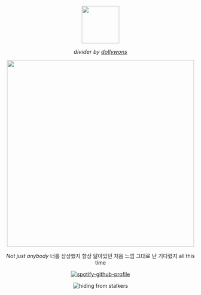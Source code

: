 <p align="center">   <img width="100x240" height=100" src=https://github.com/fallenbutterfly/lyrxqss-2/blob/9b0c9fa99ca48aa59991183b73227e1f1f4c48e9/tumblr_f988f6c4ad86c54c9207caf882a90834_6353daf4_540.gif>
</p> </p><p align="center"> 

<p align="center">
𝘥𝘪𝘷𝘪𝘥𝘦𝘳 𝘣𝘺  <a href="https://www.tumblr.com/dollywons?source=share">𝘥𝘰𝘭𝘭𝘺𝘸𝘰𝘯𝘴</a>
</p>
 
                    
 
<p align="center">   <img width="500x400" height=500" src=https://github.com/haerixn/lyrxqss-2/blob/38890edb460e8fb8e62704266f18360eca3e4e51/Hanni%20(1)-Photoroom.png>
</p> </p><p align="center"> 


</p>
<p align="center">
  <em>Not just anybody</em> 너를 상상했지 항상 닮아있던 처음 느낌 그대로 난
기다렸지 all this time
</p>

</p>

 
 

<p align="center"![Profile Views](https://komarev.com/ghpvc/?username=lyrxqss&color=green&label=delusus)


 [![spotify-github-profile](https://spotify-github-profile.kittinanx.com/api/view?uid=cgo1nbhfibb223rkc10kxe6p1&cover_image=true&theme=natemoo-re&show_offline=true&background_color=121212&interchange=true&bar_color=53b14f&bar_color_cover=false)](https://spotify-github-profile.kittinanx.com/api/view?uid=cgo1nbhfibb223rkc10kxe6p1&redirect=true)



<p align="center">
 <img src="https://komarev.com/ghpvc/?username=lyrxqss&label=stalkers!?&color=9ec5ff" alt="hiding from stalkers" /> 
</p>



